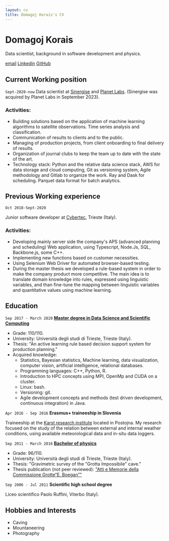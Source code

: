 ```yaml
---
layout: cv
title: Domagoj Korais's CV
---
```

# Domagoj Korais
Data scientist, background in software development and physics.

<div id="webaddress">
<a href="mailto:domagoj.korais@gmail.com">email</a>
<a href="https://www.linkedin.com/in/domagoj-korais/">Linkedin</a>
<a href="https://github.com/DomagojKorais">GitHub</a>
</div>


## Current Working position

`Sept-2020-now`
Data scientist at <a href="https://www.sinergise.com/">Sinergise</a> and <a href="https://www.planet.com//">Planet Labs</a>. (Sinergise was acquired by Planet Labs in September 2023).
### Activities:

- Building solutions based on the application of machine learning algorithms to satellite observations. Time series analysis and classification.
- Communication of results to clients and to the public.
- Managing of production projects, from client onboarding to final delivery of results.
- Organization of journal clubs to keep the team up to date with the state of the art.
- Technology stack: Python and the relative data science stack, AWS for data storage and cloud computing, Git as versioning system, Agile methodology and Gitlab to organize the work. Ray and Dask for scheduling. Parquet data format for batch analytics.


## Previous Working experience

`Oct 2018-Sept-2020`

Junior software developer at <a href="https://www.cybertec.it/en/">Cybertec</a>, Trieste (Italy).

### Activities:
- Developing mainly server side the company's APS (advanced planning and scheduling) Web application, using Typescript, Node.Js, SQL, Backbone.js, some C++.
- Implementing new functions based on customer necessities.
- Using Selenium Web Driver for automated browser-based testing.
- During the master thesis we developed a rule-based system in order to make the company product more competitive.
The main idea is to translate domain knowledge into rules, expressed using linguistic variables, and than fine-tune the mapping between linguistic variables and quantitative values using machine learning.



## Education
`Sep 2017 - March 2020`
<a href="https://dssc.units.it/">__Master degree in Data Science and Scientific Computing__</a>

- Grade: 110/110.
- University: Università degli studi di Trieste, Trieste (Italy).
- Thesis: "An active learning rule based decision support system for production planning."
- Acquired knowledge:
    - Statistics, Bayesian statistics, Machine learning, data visualization, computer vision, artificial intelligence, relational databases.
    - Programming languages: C++, Python, R.
    - Introduction to HPC concepts using MPI, OpenMp and CUDA on a cluster.
    - Linux: bash.
    - Versioning: git.
    - Agile development concepts and methods (test driven development, continuous integration) in Java.


`Apr 2016 - Sep 2016`
__Erasmus+ traineeship in Slovenia__

Traineeship at the <a href="https://izrk.zrc-sazu.si/en/predstavitev#v"> Karst research institute</a> located in
Postojna.
My research focused on the study of the relation between external and internal weather conditions, using available meteorological data and in-situ data loggers.

`Sep 2011 - March 2016`
<a href="https://df.units.it/">__Bachelor of physics__</a>  
- Grade: 96/110.
- University: Università degli studi di Trieste, Trieste (Italy).
- Thesis: "Gravimetric survey of the "Grotta Impossibile" cave."
- Thesis publication (not peer reviewed): <a href="http://www.lithoflex.org/bib/Atti%20e%20Memorie_15_KoBr.pdf">"Atti e Memorie della Commissione Grotte“E. Boegan”"</a>

` Sep 2006 - Jul 2011 ` 
__Scientific high school degree__

Liceo scientifico Paolo Ruffini, Viterbo (Italy).




## Hobbies and Interests
- Caving
- Mountaneering
- Photography

<!-- ### Footer

Last updated: July 2020 -->


